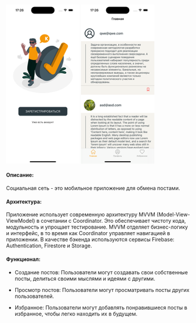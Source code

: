 <img src="https://github.com/zhestaOS/diplom/blob/main/img/Simulator%20Screenshot%20-%20iPhone%2015%20-%202023-12-25%20at%2017.26.36.png?raw=true" alt="drawing" width="200"/> <img src="https://github.com/zhestaOS/diplom/blob/main/img/Simulator%20Screenshot%20-%20iPhone%2015%20-%202023-12-25%20at%2017.26.28.png?raw=true" alt="drawing" width="200"/>

#### Описание:

Социальная сеть - это мобильное приложение для обмена постами.

#### Архитектура:

Приложение использует современную архитектуру MVVM (Model-View-ViewModel) в сочетании с Coordinator. Это обеспечивает чистоту кода, модульность и упрощает тестирование. MVVM отделяет бизнес-логику и интерфейс, в то время как Coordinator управляет навигацией в приложении. В качестве бэкенда используются сервисы Firebase: Authentication, Firestore и Storage.

#### Функционал:

- Создание постов: Пользователи могут создавать свои собственные посты, делиться своими мыслями и идеями с другими.

- Просмотр постов: Пользователи могут просматривать посты других пользователей.

- Избранное: Пользователи могут добавлять понравившиеся посты в избранное, чтобы легко находить их в будущем.
